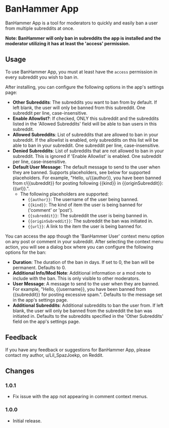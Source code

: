 # BanHammer App

BanHammer App is a tool for moderators to quickly and easily ban a user from multiple subreddits at once.

**Note: BanHammer will only ban in subreddits the app is installed and the moderator utilizing it has at least the
'access' permission.**

## Usage

To use BanHammer App, you must at least have the `access` permission in every subreddit you wish to ban in.

After installing, you can configure the following options in the app's settings page:

- **Other Subreddits**: The subreddits you want to ban from by default. If left blank, the user will only be banned from
  this subreddit. One subreddit per line, case-insensitive.
- **Enable Allowlist?**: If checked, ONLY this subreddit and the subreddits listed in the 'Allowed Subreddits' field
  will be able to ban users in this subreddit.
- **Allowed Subreddits**: List of subreddits that are allowed to ban in your subreddit. If the allowlist is enabled,
  only subreddits on this list will be able to ban in your subreddit. One subreddit per line, case-insensitive.
- **Denied Subreddits**: List of subreddits that are not allowed to ban in your subreddit. This is ignored if 'Enable
  Allowlist' is enabled. One subreddit per line, case-insensitive.
- **Default User Message**: The default message to send to the user when they are banned. Supports placeholders, see
  below for supported placeholders. For example, "Hello, u/{{author}}, you have been banned from r/{{subreddit}} for
  posting following {{kind}} in {{originSubreddit}}: {{url}}.".
    - The following placeholders are supported:
        - `{{author}}`: The username of the user being banned.
        - `{{kind}}`: The kind of item the user is being banned for ('comment' or 'post').
        - `{{subreddit}}`: The subreddit the user is being banned in.
        - `{{originSubreddit}}`: The subreddit the ban was initiated in.
        - `{{url}}`: A link to the item the user is being banned for.

You can access the app though the 'BanHammer User' context menu option on any post or comment in your subreddit. After
selecting the context menu action, you will see a dialog box where you can configure the following options for the ban:

- **Duration**: The duration of the ban in days. If set to 0, the ban will be permanent. Defaults to 0.
- **Additional Info/Mod Note**: Additional information or a mod note to include with the ban. This is only visible to
  other moderators.
- **User Message**: A message to send to the user when they are banned. For example, "Hello, {{username}}, you have been
  banned from {{subreddit}} for posting excessive spam.". Defaults to the message set in the app's settings page.
- **Additional Subreddits**: Additional subreddits to ban the user from. If left blank, the user will only be banned
  from the subreddit the ban was initiated in. Defaults to the subreddits specified in the 'Other Subreddits' field on
  the app's settings page.

## Feedback

If you have any feedback or suggestions for BanHammer App, please contact my author, u/Lil_SpazJoekp, on Reddit.

## Changes

### 1.0.1

- Fix issue with the app not appearing in comment context menus.

### 1.0.0

- Initial release.
